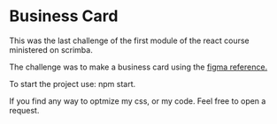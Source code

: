 # Business Card

This was the last challenge of the first module of the react course ministered on scrimba.

The challenge was to make a business card using the [figma reference.](https://www.figma.com/file/4ctPLUvIn5b5Ep6YPOZWWd/Digital-Business-Card?node-id=0%3A1)

To start the project use: npm start.

If you find any way to optmize my css, or my code. Feel free to open a request.
